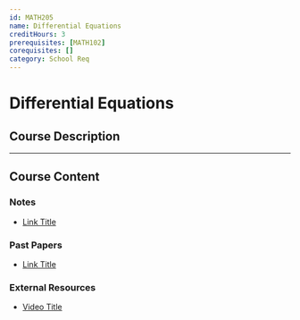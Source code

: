 ```yaml
---
id: MATH205
name: Differential Equations
creditHours: 3
prerequisites: [MATH102]
corequisites: []
category: School Req
---
```


# Differential Equations

## Course Description
<Description>

---

## Course Content

### Notes
- [Link Title](https://link.com)

### Past Papers
- [Link Title](https://link.com)

### External Resources
- [Video Title](https://link.com)
